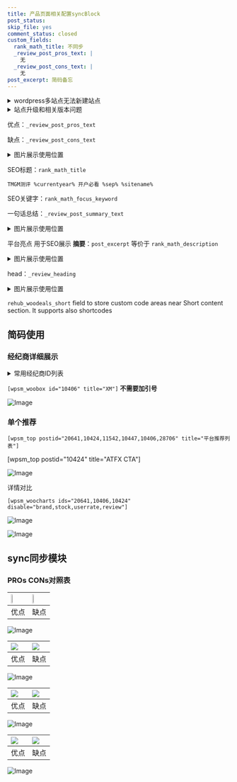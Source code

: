 ```yaml
---
title: 产品页面相关配置syncBlock
post_status: 
skip_file: yes
comment_status: closed
custom_fields:
  rank_math_title: 不同步
  _review_post_pros_text: |
    无
  _review_post_cons_text: |
    无
post_excerpt: 简码备忘
---
```

<details><summary>wordpress多站点无法新建站点</summary>

<li>和报错需要清理cookies一样的原因</li>
<li>wp-config.php里面<code>define( 'SUBDOMAIN_INSTALL', false );//子域名安装</code></li>
<li>新建子站点是用<code>define( 'SUBDOMAIN_INSTALL', true);//子域名安装</code> 完成以后，改成<code>false</code></li>
</details>

<details><summary>站点升级和相关版本问题</summary>

<p>wordpress：5.9.9
woocommerce：7.5.1
出现问题的地方：主题选项里面>><strong>Product layout >>compact style</strong></p>
<p>如何出现没有用过的字段 导致无法保存。先导出配置 然后进行修改，后面再次恢复即可。</p>
<p>出现部分字段无法显示时，需要返回默认布局后，对产品进行保存就好了。</p>
<p></p>
</details>

优点：`_review_post_pros_text`

缺点：`_review_post_cons_text`

<details><summary>图片展示使用位置</summary>

<img src="https://prod-files-secure.s3.us-west-2.amazonaws.com/39ed1227-6d7d-4570-be36-9ccd4a2c4241/f51d3d83-55d4-4bdf-9604-f37ec77ab556/Untitled.png?X-Amz-Algorithm=AWS4-HMAC-SHA256&X-Amz-Content-Sha256=UNSIGNED-PAYLOAD&X-Amz-Credential=ASIAZI2LB466562D3MWP%2F20250908%2Fus-west-2%2Fs3%2Faws4_request&X-Amz-Date=20250908T225516Z&X-Amz-Expires=3600&X-Amz-Security-Token=IQoJb3JpZ2luX2VjEF4aCXVzLXdlc3QtMiJHMEUCIB3SbKyuuEc6YFrASSgmQUyOyS50aOoeNrrwyWCGUDs4AiEAx%2BXHULAmqvio4zMAo6loEEGE6R2TAsVRLo%2FcZueNBpUqiAQIx%2F%2F%2F%2F%2F%2F%2F%2F%2F%2F%2FARAAGgw2Mzc0MjMxODM4MDUiDEiCwcZwKeFglmKhYCrcA2ytBDlNoFfKoOsu7IIpQIf0AVfBMuN%2FcH6KFu%2BlYT9JmbTEXuOwGyBsOlAbuhZoZPK7HM%2F8b037ELbgB187nnJylhr2Xq8xNauYjBK5OFQukzSDnyYmB84VSCAMjG2PINU7EpajQkvHaFl6CKu7AFJrIfhBkrzBGx0VLYaXomPxkMKnL2aMX8FHKAt1Pv3FIui1z%2Bc4m7HaiUfXl3HESkieDAWYWzTZZPfLGfS54mYiY15KJMoR%2FDRGMIoT3x%2F%2B6%2FUri8kUpfBm4anO%2FXaPTnxJ%2B3DYhJwNi76S9FvRD9G6NN7ONR8WPn0SR4bAciQ%2BQzK1qn0agmWDc6pKbprjYGgE0S7lfKiOwZCwi4BUx1g2Zuw%2BrbZJ1nY60qaqOBG6Nbzyi72JN1mV9CDcfl3Ey04US9Zzf8uEkl%2FOv%2BUkTlEUWua4ZDNUpfR4rCA8ib0Fc93nP1eSln%2FwPfvtnI2PCKIqfnwaqIg1btowQOQ%2Bsdp5HTUzhzd0kb81ht6frV1zbTtBrCpnTi%2Fwo5s3B2Mib2yXY8%2BXgYkU4cEXsv8oUAG9cscyK3PnG8QWC1IvvTpIYDwc6Dg2Dl1VdyyQQcgC9QgTnxFlkpponFHUsharTrU2l1YbE10X%2FQxm2XR4MNGk%2FcUGOqUBKwRgRk1sUTH2bI1KaoMBMN90WaSNvvZrkjzhcu0z9gnxeKJGtKXTV5liNzUtnpAVaFjNDDtqGnKAUhNLNqE1Zow%2BsCz3HyloooOOXmCmJLHhFW%2BXhWXUX%2F0c%2FZ2ANqXMuA2yG4GDIUe%2FihH22JiNfAer4MBpMa3NxTo4lmbB2cY9FSYQikWplbNLN4l0G%2BjbRN%2FTQWdV%2Fvr%2Bsjzm3JRLYEETxDxs&X-Amz-Signature=ba1a38581a2ec401b92d8f98f4891970b34b7c3fee55dcaed51d64e964ffdb0e&X-Amz-SignedHeaders=host&x-amz-checksum-mode=ENABLED&x-id=GetObject" alt="Image">
</details>

SEO标题：`rank_math_title`

`TMGM测评 %currentyear% 开户必看 %sep% %sitename%`

SEO关键字：`rank_math_focus_keyword`

一句话总结：`_review_post_summary_text`

<details><summary>图片展示使用位置</summary>

<img src="https://prod-files-secure.s3.us-west-2.amazonaws.com/39ed1227-6d7d-4570-be36-9ccd4a2c4241/4b96a922-296c-4f4e-8630-d1c870cbce01/Untitled.png?X-Amz-Algorithm=AWS4-HMAC-SHA256&X-Amz-Content-Sha256=UNSIGNED-PAYLOAD&X-Amz-Credential=ASIAZI2LB466W4OGAGGJ%2F20250908%2Fus-west-2%2Fs3%2Faws4_request&X-Amz-Date=20250908T225516Z&X-Amz-Expires=3600&X-Amz-Security-Token=IQoJb3JpZ2luX2VjEF4aCXVzLXdlc3QtMiJIMEYCIQDhpKltpcnH5csJE0BPpC5mJwrVy0Ou2EYQCTAYpJK3YwIhAK4mY8epUD2L9NpWrvNBFPyzctiejA%2FGmf4iFrfi9WpWKogECMf%2F%2F%2F%2F%2F%2F%2F%2F%2F%2FwEQABoMNjM3NDIzMTgzODA1IgzBXJ%2FPb%2BCbHgCkcrkq3AMCLerAmR3bZG7ZipvJnzULHqTwBwEO7pK9d6X79LIwcK%2BOgmm1iCsKBgM4qf75WETXiaHQvkcw5SnsTU3XGI2%2FsXGfv7XjrcA3IZeD6Er6f%2BW99RuGbF3GcSINcESO%2FZVitOhJhC1FBxTQs9pYajPl5VnrdRe%2BI5rpYebDk5BrsWDHu%2FPrE91ocUIpvfbVT1nVGFc7cUqpmACkqOSvoREiQ%2BM4hw9XkRdQdgWcnW%2BlPhEc23g6h%2BXhKsbg0yG96leuyodNEA0pZaeGqSxlB5UE%2FjWLEavBamK5Wf4PWpdjmCw1oNFRljulHDSfpYOazpHZC%2FeajQRhAJYgg%2FQFSMqNDtaloj4d8DFOOOwqzSg2ni0mJqJiYS0nMjN5DgTtcxKXtjqoTPBr9pBfLjitYy0Vq6neF1erl10%2FPLXht7AfYIASfl97IkPbIORDBNaNn1wZbC%2B4hvw22zYvGEHyL6k5uKiT%2BbvehEEWwtM776EKe8e0eNR6n6GqveO4uxYYLdtndN%2FclISq30wGV32yFd4mVhTXx6%2FFv6jvrKlofGw%2FBuAmSCycGAWb8Dm%2BhZVsLzHyGfGmqEHWb6jm%2BJS6QWSqHjtF8Q%2BtFdpoDT1kAShnluoD30sKCQo802D%2FjjCcpf3FBjqkAdDFMXgPTARBPOmcrmZVEo59C2ug%2BqhHHJELwZxiB2anxd6McrCnQ4CDN%2FD7%2BZmp5DYJeWHqW84atKTT8OMI2ooWGrU%2FiKCtj6k1W6zPJIpU15luA3LrwS1lQGF9a5UMF6ZtEZT89TYNiDSWNcMowzjjOuq%2FMxq1RPx4c8Z9jC330U1hdURs%2BOSK9WDQxNx67tzlG8i5p6xGBV%2BJDCZydXxadNEV&X-Amz-Signature=7cece4115e54099e8445be5dfc0a556f5195da567f4d45b3729fc9c00fdad1e8&X-Amz-SignedHeaders=host&x-amz-checksum-mode=ENABLED&x-id=GetObject" alt="Image">
</details>

平台亮点 用于SEO展示 **摘要**：`post_excerpt`  等价于 `rank_math_description`

<details><summary>图片展示使用位置</summary>

<img src="https://prod-files-secure.s3.us-west-2.amazonaws.com/39ed1227-6d7d-4570-be36-9ccd4a2c4241/1ee11f63-b60a-4dfe-a7a7-d58ff23b5d88/Untitled.png?X-Amz-Algorithm=AWS4-HMAC-SHA256&X-Amz-Content-Sha256=UNSIGNED-PAYLOAD&X-Amz-Credential=ASIAZI2LB466VA4AH67F%2F20250908%2Fus-west-2%2Fs3%2Faws4_request&X-Amz-Date=20250908T225516Z&X-Amz-Expires=3600&X-Amz-Security-Token=IQoJb3JpZ2luX2VjEF4aCXVzLXdlc3QtMiJHMEUCIQDKSXa1PnvfewRG2qvboHKVAC2YVWD6XfMsIONSvBCWggIgOGPQVovqZ1%2Bid%2BsbB8rTQdt1D3BE2OpFv%2FsujnqbFY4qiAQIx%2F%2F%2F%2F%2F%2F%2F%2F%2F%2F%2FARAAGgw2Mzc0MjMxODM4MDUiDHtUXtKb9krvMsPTeircA1oiwyUhg%2FViPTQTSpjpZ4LQYk%2Bfc5RT%2Fe3D0MyU79GcaejzDN0yPrJCx3S5qglLYCjNXIhzNklqWKU9ndYo6dwTwquIwf17fkkkBruIGs6lNsAcfgvMq9BrhILJtXKMbcJwEBDq2KGYISsUBUu3Mk2K9GS2eiXU1Q3A95E1mfNDYAusAaVqy4tO6rizf3NhGtQgi1h1Pg99KjuJBjRdjO5%2FzgEnJWdmKrh0fpPvI6EMyniDIzh6RZ5f5GFfO59ZPb8oENc%2BSfjuB18Dzx1qDZJ%2BxB%2BRKj8%2FLcpaZm9SHc0C4utuN4chwfZHEk4DNi3y%2BNcxrdb%2FdFpFefzVqV4nTEY8TI1m1aBhO%2FwXOfob0BARXJksMEzsfFeAb%2FDQNq%2BnTZmgulfuL%2F3NdTwx%2BFV5%2B0JvS8acZHbIMTLA0fupTrymmXnyN%2BiZSufmRzvkSQzkTgy%2FlsffgaOK1VumAv6eGZXNPnoseLvpPlPv2VdySXoL3fJ50pU2HwH%2FdMg9SK%2B5mYp4eYVdywZFS9arKh09AbATrVFmTWXzEtkFR6sTq2ea6eMTPg9RXfGH54KOCqg5GrZedmxUJvts%2Bxyq%2FMwASGco0%2B01w3nUqHVHOuYxTlKbkN7Q51ByCZTFkuiHMMek%2FcUGOqUBNy%2B3Yx15TR2PKhA6MZYrsbDH8GdSluxFz2yzmGvAI3%2FAZ2RzaR5uKS8s4uiv%2BC3PNLMlaDZAn%2BwXWclJyfG4vksBbbuhCPlVYG7dlJxgTjs7YcW2MPMEST5xixfkaLkE3OKz29Fh%2F2D58BOdUiChqoZzTmRVXUql9KPmgj94XiZhRbGG%2B6eEZ0X5eCyr8z2d46NQglkLtnaz1KQ3vskQ1lyl%2FjeY&X-Amz-Signature=c68b950e9ea3150b25914cc304bf76743f3f557ccff31d76ae6818243035e94c&X-Amz-SignedHeaders=host&x-amz-checksum-mode=ENABLED&x-id=GetObject" alt="Image">
<img src="https://prod-files-secure.s3.us-west-2.amazonaws.com/39ed1227-6d7d-4570-be36-9ccd4a2c4241/ad4118b5-78d8-4fbe-801e-3b29b5d99c01/Untitled.png?X-Amz-Algorithm=AWS4-HMAC-SHA256&X-Amz-Content-Sha256=UNSIGNED-PAYLOAD&X-Amz-Credential=ASIAZI2LB466VA4AH67F%2F20250908%2Fus-west-2%2Fs3%2Faws4_request&X-Amz-Date=20250908T225516Z&X-Amz-Expires=3600&X-Amz-Security-Token=IQoJb3JpZ2luX2VjEF4aCXVzLXdlc3QtMiJHMEUCIQDKSXa1PnvfewRG2qvboHKVAC2YVWD6XfMsIONSvBCWggIgOGPQVovqZ1%2Bid%2BsbB8rTQdt1D3BE2OpFv%2FsujnqbFY4qiAQIx%2F%2F%2F%2F%2F%2F%2F%2F%2F%2F%2FARAAGgw2Mzc0MjMxODM4MDUiDHtUXtKb9krvMsPTeircA1oiwyUhg%2FViPTQTSpjpZ4LQYk%2Bfc5RT%2Fe3D0MyU79GcaejzDN0yPrJCx3S5qglLYCjNXIhzNklqWKU9ndYo6dwTwquIwf17fkkkBruIGs6lNsAcfgvMq9BrhILJtXKMbcJwEBDq2KGYISsUBUu3Mk2K9GS2eiXU1Q3A95E1mfNDYAusAaVqy4tO6rizf3NhGtQgi1h1Pg99KjuJBjRdjO5%2FzgEnJWdmKrh0fpPvI6EMyniDIzh6RZ5f5GFfO59ZPb8oENc%2BSfjuB18Dzx1qDZJ%2BxB%2BRKj8%2FLcpaZm9SHc0C4utuN4chwfZHEk4DNi3y%2BNcxrdb%2FdFpFefzVqV4nTEY8TI1m1aBhO%2FwXOfob0BARXJksMEzsfFeAb%2FDQNq%2BnTZmgulfuL%2F3NdTwx%2BFV5%2B0JvS8acZHbIMTLA0fupTrymmXnyN%2BiZSufmRzvkSQzkTgy%2FlsffgaOK1VumAv6eGZXNPnoseLvpPlPv2VdySXoL3fJ50pU2HwH%2FdMg9SK%2B5mYp4eYVdywZFS9arKh09AbATrVFmTWXzEtkFR6sTq2ea6eMTPg9RXfGH54KOCqg5GrZedmxUJvts%2Bxyq%2FMwASGco0%2B01w3nUqHVHOuYxTlKbkN7Q51ByCZTFkuiHMMek%2FcUGOqUBNy%2B3Yx15TR2PKhA6MZYrsbDH8GdSluxFz2yzmGvAI3%2FAZ2RzaR5uKS8s4uiv%2BC3PNLMlaDZAn%2BwXWclJyfG4vksBbbuhCPlVYG7dlJxgTjs7YcW2MPMEST5xixfkaLkE3OKz29Fh%2F2D58BOdUiChqoZzTmRVXUql9KPmgj94XiZhRbGG%2B6eEZ0X5eCyr8z2d46NQglkLtnaz1KQ3vskQ1lyl%2FjeY&X-Amz-Signature=dc70571b005337a18dd998ff33ffe13c36ebc4a37a4efc81c8507a7172e16f17&X-Amz-SignedHeaders=host&x-amz-checksum-mode=ENABLED&x-id=GetObject" alt="Image">
<img src="https://prod-files-secure.s3.us-west-2.amazonaws.com/39ed1227-6d7d-4570-be36-9ccd4a2c4241/a38cf7c9-a79c-4b64-9e94-13589fe0758b/Untitled.png?X-Amz-Algorithm=AWS4-HMAC-SHA256&X-Amz-Content-Sha256=UNSIGNED-PAYLOAD&X-Amz-Credential=ASIAZI2LB466VA4AH67F%2F20250908%2Fus-west-2%2Fs3%2Faws4_request&X-Amz-Date=20250908T225516Z&X-Amz-Expires=3600&X-Amz-Security-Token=IQoJb3JpZ2luX2VjEF4aCXVzLXdlc3QtMiJHMEUCIQDKSXa1PnvfewRG2qvboHKVAC2YVWD6XfMsIONSvBCWggIgOGPQVovqZ1%2Bid%2BsbB8rTQdt1D3BE2OpFv%2FsujnqbFY4qiAQIx%2F%2F%2F%2F%2F%2F%2F%2F%2F%2F%2FARAAGgw2Mzc0MjMxODM4MDUiDHtUXtKb9krvMsPTeircA1oiwyUhg%2FViPTQTSpjpZ4LQYk%2Bfc5RT%2Fe3D0MyU79GcaejzDN0yPrJCx3S5qglLYCjNXIhzNklqWKU9ndYo6dwTwquIwf17fkkkBruIGs6lNsAcfgvMq9BrhILJtXKMbcJwEBDq2KGYISsUBUu3Mk2K9GS2eiXU1Q3A95E1mfNDYAusAaVqy4tO6rizf3NhGtQgi1h1Pg99KjuJBjRdjO5%2FzgEnJWdmKrh0fpPvI6EMyniDIzh6RZ5f5GFfO59ZPb8oENc%2BSfjuB18Dzx1qDZJ%2BxB%2BRKj8%2FLcpaZm9SHc0C4utuN4chwfZHEk4DNi3y%2BNcxrdb%2FdFpFefzVqV4nTEY8TI1m1aBhO%2FwXOfob0BARXJksMEzsfFeAb%2FDQNq%2BnTZmgulfuL%2F3NdTwx%2BFV5%2B0JvS8acZHbIMTLA0fupTrymmXnyN%2BiZSufmRzvkSQzkTgy%2FlsffgaOK1VumAv6eGZXNPnoseLvpPlPv2VdySXoL3fJ50pU2HwH%2FdMg9SK%2B5mYp4eYVdywZFS9arKh09AbATrVFmTWXzEtkFR6sTq2ea6eMTPg9RXfGH54KOCqg5GrZedmxUJvts%2Bxyq%2FMwASGco0%2B01w3nUqHVHOuYxTlKbkN7Q51ByCZTFkuiHMMek%2FcUGOqUBNy%2B3Yx15TR2PKhA6MZYrsbDH8GdSluxFz2yzmGvAI3%2FAZ2RzaR5uKS8s4uiv%2BC3PNLMlaDZAn%2BwXWclJyfG4vksBbbuhCPlVYG7dlJxgTjs7YcW2MPMEST5xixfkaLkE3OKz29Fh%2F2D58BOdUiChqoZzTmRVXUql9KPmgj94XiZhRbGG%2B6eEZ0X5eCyr8z2d46NQglkLtnaz1KQ3vskQ1lyl%2FjeY&X-Amz-Signature=62620b81ed130d28130808c61600b712bebc71e6abb5ce9927f9773caf9aa258&X-Amz-SignedHeaders=host&x-amz-checksum-mode=ENABLED&x-id=GetObject" alt="Image">
<img src="https://prod-files-secure.s3.us-west-2.amazonaws.com/39ed1227-6d7d-4570-be36-9ccd4a2c4241/7da6fc1e-d2ac-42ae-8c75-cb5749aa18f6/Untitled.png?X-Amz-Algorithm=AWS4-HMAC-SHA256&X-Amz-Content-Sha256=UNSIGNED-PAYLOAD&X-Amz-Credential=ASIAZI2LB466VA4AH67F%2F20250908%2Fus-west-2%2Fs3%2Faws4_request&X-Amz-Date=20250908T225516Z&X-Amz-Expires=3600&X-Amz-Security-Token=IQoJb3JpZ2luX2VjEF4aCXVzLXdlc3QtMiJHMEUCIQDKSXa1PnvfewRG2qvboHKVAC2YVWD6XfMsIONSvBCWggIgOGPQVovqZ1%2Bid%2BsbB8rTQdt1D3BE2OpFv%2FsujnqbFY4qiAQIx%2F%2F%2F%2F%2F%2F%2F%2F%2F%2F%2FARAAGgw2Mzc0MjMxODM4MDUiDHtUXtKb9krvMsPTeircA1oiwyUhg%2FViPTQTSpjpZ4LQYk%2Bfc5RT%2Fe3D0MyU79GcaejzDN0yPrJCx3S5qglLYCjNXIhzNklqWKU9ndYo6dwTwquIwf17fkkkBruIGs6lNsAcfgvMq9BrhILJtXKMbcJwEBDq2KGYISsUBUu3Mk2K9GS2eiXU1Q3A95E1mfNDYAusAaVqy4tO6rizf3NhGtQgi1h1Pg99KjuJBjRdjO5%2FzgEnJWdmKrh0fpPvI6EMyniDIzh6RZ5f5GFfO59ZPb8oENc%2BSfjuB18Dzx1qDZJ%2BxB%2BRKj8%2FLcpaZm9SHc0C4utuN4chwfZHEk4DNi3y%2BNcxrdb%2FdFpFefzVqV4nTEY8TI1m1aBhO%2FwXOfob0BARXJksMEzsfFeAb%2FDQNq%2BnTZmgulfuL%2F3NdTwx%2BFV5%2B0JvS8acZHbIMTLA0fupTrymmXnyN%2BiZSufmRzvkSQzkTgy%2FlsffgaOK1VumAv6eGZXNPnoseLvpPlPv2VdySXoL3fJ50pU2HwH%2FdMg9SK%2B5mYp4eYVdywZFS9arKh09AbATrVFmTWXzEtkFR6sTq2ea6eMTPg9RXfGH54KOCqg5GrZedmxUJvts%2Bxyq%2FMwASGco0%2B01w3nUqHVHOuYxTlKbkN7Q51ByCZTFkuiHMMek%2FcUGOqUBNy%2B3Yx15TR2PKhA6MZYrsbDH8GdSluxFz2yzmGvAI3%2FAZ2RzaR5uKS8s4uiv%2BC3PNLMlaDZAn%2BwXWclJyfG4vksBbbuhCPlVYG7dlJxgTjs7YcW2MPMEST5xixfkaLkE3OKz29Fh%2F2D58BOdUiChqoZzTmRVXUql9KPmgj94XiZhRbGG%2B6eEZ0X5eCyr8z2d46NQglkLtnaz1KQ3vskQ1lyl%2FjeY&X-Amz-Signature=0252cb841f85646b27e36709a1ee7e58e6870beeb005ee7fda1e43749e45b524&X-Amz-SignedHeaders=host&x-amz-checksum-mode=ENABLED&x-id=GetObject" alt="Image">
<img src="https://prod-files-secure.s3.us-west-2.amazonaws.com/39ed1227-6d7d-4570-be36-9ccd4a2c4241/7e97f40a-eaee-47f5-b2f9-475f96808fa7/Untitled.png?X-Amz-Algorithm=AWS4-HMAC-SHA256&X-Amz-Content-Sha256=UNSIGNED-PAYLOAD&X-Amz-Credential=ASIAZI2LB466VA4AH67F%2F20250908%2Fus-west-2%2Fs3%2Faws4_request&X-Amz-Date=20250908T225516Z&X-Amz-Expires=3600&X-Amz-Security-Token=IQoJb3JpZ2luX2VjEF4aCXVzLXdlc3QtMiJHMEUCIQDKSXa1PnvfewRG2qvboHKVAC2YVWD6XfMsIONSvBCWggIgOGPQVovqZ1%2Bid%2BsbB8rTQdt1D3BE2OpFv%2FsujnqbFY4qiAQIx%2F%2F%2F%2F%2F%2F%2F%2F%2F%2F%2FARAAGgw2Mzc0MjMxODM4MDUiDHtUXtKb9krvMsPTeircA1oiwyUhg%2FViPTQTSpjpZ4LQYk%2Bfc5RT%2Fe3D0MyU79GcaejzDN0yPrJCx3S5qglLYCjNXIhzNklqWKU9ndYo6dwTwquIwf17fkkkBruIGs6lNsAcfgvMq9BrhILJtXKMbcJwEBDq2KGYISsUBUu3Mk2K9GS2eiXU1Q3A95E1mfNDYAusAaVqy4tO6rizf3NhGtQgi1h1Pg99KjuJBjRdjO5%2FzgEnJWdmKrh0fpPvI6EMyniDIzh6RZ5f5GFfO59ZPb8oENc%2BSfjuB18Dzx1qDZJ%2BxB%2BRKj8%2FLcpaZm9SHc0C4utuN4chwfZHEk4DNi3y%2BNcxrdb%2FdFpFefzVqV4nTEY8TI1m1aBhO%2FwXOfob0BARXJksMEzsfFeAb%2FDQNq%2BnTZmgulfuL%2F3NdTwx%2BFV5%2B0JvS8acZHbIMTLA0fupTrymmXnyN%2BiZSufmRzvkSQzkTgy%2FlsffgaOK1VumAv6eGZXNPnoseLvpPlPv2VdySXoL3fJ50pU2HwH%2FdMg9SK%2B5mYp4eYVdywZFS9arKh09AbATrVFmTWXzEtkFR6sTq2ea6eMTPg9RXfGH54KOCqg5GrZedmxUJvts%2Bxyq%2FMwASGco0%2B01w3nUqHVHOuYxTlKbkN7Q51ByCZTFkuiHMMek%2FcUGOqUBNy%2B3Yx15TR2PKhA6MZYrsbDH8GdSluxFz2yzmGvAI3%2FAZ2RzaR5uKS8s4uiv%2BC3PNLMlaDZAn%2BwXWclJyfG4vksBbbuhCPlVYG7dlJxgTjs7YcW2MPMEST5xixfkaLkE3OKz29Fh%2F2D58BOdUiChqoZzTmRVXUql9KPmgj94XiZhRbGG%2B6eEZ0X5eCyr8z2d46NQglkLtnaz1KQ3vskQ1lyl%2FjeY&X-Amz-Signature=b4130ff10d6fb10972986c5a5f384d00c77083d41790b71a01824bc0c8989ec8&X-Amz-SignedHeaders=host&x-amz-checksum-mode=ENABLED&x-id=GetObject" alt="Image">
</details>

head：`_review_heading`

<details><summary>图片展示使用位置</summary>

<img src="https://prod-files-secure.s3.us-west-2.amazonaws.com/39ed1227-6d7d-4570-be36-9ccd4a2c4241/3a4650ad-9887-415c-889a-edd51fa54f27/Untitled.png?X-Amz-Algorithm=AWS4-HMAC-SHA256&X-Amz-Content-Sha256=UNSIGNED-PAYLOAD&X-Amz-Credential=ASIAZI2LB466Z33HPPDJ%2F20250908%2Fus-west-2%2Fs3%2Faws4_request&X-Amz-Date=20250908T225517Z&X-Amz-Expires=3600&X-Amz-Security-Token=IQoJb3JpZ2luX2VjEF4aCXVzLXdlc3QtMiJHMEUCIQC2mBNYYZQ5LnYrqoI0ATSQZjLC4JvekAm0oP%2BLihzV9wIgZBxzCter5E887RnCoFXcz7Z%2BMpzH%2FfcRNVJCCpD2xg8qiAQIx%2F%2F%2F%2F%2F%2F%2F%2F%2F%2F%2FARAAGgw2Mzc0MjMxODM4MDUiDFj39HgvNm59pwcN%2FSrcAxH4fSYNUumE2IbQMLsXP1gqGSMCRyKqya9mm8gqVb9L%2BJchYwNeuzqHm2kll%2FSHl0BNVxpB0rNSxNjiFVKbBcvp9aXppWyYFTeo20cEwfagedJxPDLpMnzkDwbEhExN0NMzS5JDX42oiMgfVfghriebLDEvldx9uj0%2B5shqktzYeohMW7d4tMdueuWF9t1vbLSS67WGX91PU4lRFzwudgOuD%2BsXKVNNPrjCLmJo5%2BMCgRzfkhG8zWuk6JSSGt%2BFClSM4ZTCi6vKoOgC1J5Xx5EwAa1DPCWBNB9GqkOp%2BoisIu5cNceMMQsGIbT83CwcBEsL4emOWoM0PlD5DA4yfXgo0by2P9%2ByOUMwK18Lv1gDQtWFqdFj3YXGWAqyPW0nMZVPwcwT%2FdfmCcyIEAiN8%2BX7ESodj%2FhSIhlWtpIaTQg05TTT0sRjFb96PZplhMMPcRc8kZFd9iMCPyeEDhrfB%2F6L1XJmUZkK56njCieBxpNouQoAd0EgmRQKL9ryygcInOxWFQAJIDgs7TUwzl6SfMU3JgX72tpd74LB8ny3b%2F4tf7MHw2WiEOyZjzOT5GwbCA35rokRnLk%2BNpz9BEdjxBEb02jjYDVSAqjZZ2DVOG5CoNKEGp%2Fi7Bj4By9vMJel%2FcUGOqUBL2W5WRvvxVc0s%2B5yEauGZCnEvydxwI9YgUABoDllP7Ndl59MNWZ256yZqxoGyXKasXV8C3VCjiEBsku%2FxurWEWv7FFnT9gNcrea7q7Z%2F6NuX%2BkRyq6NpuoPDaRHo7v99vcA8vVaIcQDVNY4CzMdaG%2BjcfIS7%2FxIXIqCcrxDS3o6KA%2BBeDPYOyTgJ2ib4VWlF1Xp6p6s0R3rWrfq%2Ft4b9grXCt%2Fyk&X-Amz-Signature=76a1373f46128d27d39631d418eaa5ca5576325c2d913e30903d045e4fcb8437&X-Amz-SignedHeaders=host&x-amz-checksum-mode=ENABLED&x-id=GetObject" alt="Image">
</details>

`rehub_woodeals_short`	field to store custom code areas near Short content section. It supports also shortcodes



## 简码使用

### 经纪商详细展示

<details><summary>常用经纪商ID列表</summary>

<pre><code class="php">嘉盛 ===> 20641  [wpsm_woobox id="20641" title="嘉盛"]
易信easymarkets ===> 11542  [wpsm_woobox id="11542" title="易信easymarkets"]
ATFX外汇 ===> 10424  [wpsm_woobox id="10424" title="ATFX"]
XM ===> 10406  [wpsm_woobox id="10406" title="XM"]
TMGM ===> 29622  [wpsm_woobox id="29622" title="TMGM"]
HYCM ===> 10447  [wpsm_woobox id="10447" title="HYCM"]
fpmarkets澳福外汇 ===> 20639  [wpsm_woobox id="20639" title="fpmarkets澳福外汇"]</code></pre>
</details>

`[wpsm_woobox id="10406" title="XM"]` **不需要加引号**

![Image](https://prod-files-secure.s3.us-west-2.amazonaws.com/39ed1227-6d7d-4570-be36-9ccd4a2c4241/4f898f9d-0fa7-4e43-acd3-ac6bc7be575a/Untitled.png?X-Amz-Algorithm=AWS4-HMAC-SHA256&X-Amz-Content-Sha256=UNSIGNED-PAYLOAD&X-Amz-Credential=ASIAZI2LB466VL4S3TWG%2F20250908%2Fus-west-2%2Fs3%2Faws4_request&X-Amz-Date=20250908T225515Z&X-Amz-Expires=3600&X-Amz-Security-Token=IQoJb3JpZ2luX2VjEF4aCXVzLXdlc3QtMiJHMEUCIQC4bDmK3tuKtPdONRHzXmDX9WVCo7PnysYhueH4c2al4QIgOJJMjxCdS7r7Wvr1lke6%2B7XUPtCHRw67HdDMglXA2u4qiAQIx%2F%2F%2F%2F%2F%2F%2F%2F%2F%2F%2FARAAGgw2Mzc0MjMxODM4MDUiDCuuQsXuGQON8cvkEyrcA0LMwuELJ7gxWmb8lG%2BF5o5Kv9P87xCwD4yW9MAN%2BekqS5st9TLHSt0CKzE4HODv0bWj%2FxtoxGS8TViV5SbRur4hzzzc5%2F5ew6lTn36ntFP8rxl2GoPYVnwQCOkkGISYj6Ii6aXVjxZAqwxucZjMsHBylRdnzQUskC53HWLhEwoYbtr14XMkcBfHJb2gRNA7nuglxr15XSr0quK%2Bt5kBQfRVRDaX3KdAOctfKmDNYGTvfrPX78DxFvkUhTQyaPHXEu9nfvxOS6ILZJKRaF26xUYA0V6PFYCX80%2BwEbTfq%2BA%2BBhtfxxFbcMt6xCy0UUoiJ1GiGrffiLIeOHmDXbCC%2FodcmRFsm4vjqQIRJLyebHy5JIAGv8tO1pRBysq9%2Bj%2BfLL4xjRTvgq3A4scNXxiRCgXX1To4zAtnN3tLYkzZ7LS8c8k10LhHx%2FccnCTNMW0R5JoOkPLSpEAOrNwVNeEHrn8F9M5930DNQXB7jSi8L5G6MosevS%2FRB4SnYUVMnBf9VMyp1rVoBvvVozmqLSb%2FFBzS58dUT7%2F2klAjif%2F5Uq1c9v%2F%2BCLh3C4P%2FGaR8F1ZyB2%2BfZpfzg0GgmjHvmsjB03rcDnfuSTUWtkAR7fgy4t2ISEz7qkHNdEZls%2FUmMK2l%2FcUGOqUBzTqmvgUDALg9uLpNXheuG0rVKJyOrTdfxTdqCUGga1k9yRLzcmG32%2BapkCrBlXy%2FPTgdc08XCJTCMB0qGgjxMF3Yegz3G9I20vYu0CZJU6YHQyS9sXazTb6nk128QLIY%2BqTIHTfZQ7bdyKULo3JIQNf0ZM5N34ejLoCOwWjub%2FLTKZupGWaPiRzOAHIHsC5ctj%2BB9tY2zKFWvW4GLMfswD6sIrX6&X-Amz-Signature=9d543de892864d5d677fbed431bdd4fa516b997cc831eb0e8446332f17c6254f&X-Amz-SignedHeaders=host&x-amz-checksum-mode=ENABLED&x-id=GetObject)

### 单个推荐
`[wpsm_top postid="20641,10424,11542,10447,10406,28706" title="平台推荐列表"]`

[wpsm_top postid="10424" title="ATFX CTA"]

![Image](https://prod-files-secure.s3.us-west-2.amazonaws.com/39ed1227-6d7d-4570-be36-9ccd4a2c4241/5ac620dc-51a8-48b6-b55d-91f47299193c/Untitled.png?X-Amz-Algorithm=AWS4-HMAC-SHA256&X-Amz-Content-Sha256=UNSIGNED-PAYLOAD&X-Amz-Credential=ASIAZI2LB466VL4S3TWG%2F20250908%2Fus-west-2%2Fs3%2Faws4_request&X-Amz-Date=20250908T225515Z&X-Amz-Expires=3600&X-Amz-Security-Token=IQoJb3JpZ2luX2VjEF4aCXVzLXdlc3QtMiJHMEUCIQC4bDmK3tuKtPdONRHzXmDX9WVCo7PnysYhueH4c2al4QIgOJJMjxCdS7r7Wvr1lke6%2B7XUPtCHRw67HdDMglXA2u4qiAQIx%2F%2F%2F%2F%2F%2F%2F%2F%2F%2F%2FARAAGgw2Mzc0MjMxODM4MDUiDCuuQsXuGQON8cvkEyrcA0LMwuELJ7gxWmb8lG%2BF5o5Kv9P87xCwD4yW9MAN%2BekqS5st9TLHSt0CKzE4HODv0bWj%2FxtoxGS8TViV5SbRur4hzzzc5%2F5ew6lTn36ntFP8rxl2GoPYVnwQCOkkGISYj6Ii6aXVjxZAqwxucZjMsHBylRdnzQUskC53HWLhEwoYbtr14XMkcBfHJb2gRNA7nuglxr15XSr0quK%2Bt5kBQfRVRDaX3KdAOctfKmDNYGTvfrPX78DxFvkUhTQyaPHXEu9nfvxOS6ILZJKRaF26xUYA0V6PFYCX80%2BwEbTfq%2BA%2BBhtfxxFbcMt6xCy0UUoiJ1GiGrffiLIeOHmDXbCC%2FodcmRFsm4vjqQIRJLyebHy5JIAGv8tO1pRBysq9%2Bj%2BfLL4xjRTvgq3A4scNXxiRCgXX1To4zAtnN3tLYkzZ7LS8c8k10LhHx%2FccnCTNMW0R5JoOkPLSpEAOrNwVNeEHrn8F9M5930DNQXB7jSi8L5G6MosevS%2FRB4SnYUVMnBf9VMyp1rVoBvvVozmqLSb%2FFBzS58dUT7%2F2klAjif%2F5Uq1c9v%2F%2BCLh3C4P%2FGaR8F1ZyB2%2BfZpfzg0GgmjHvmsjB03rcDnfuSTUWtkAR7fgy4t2ISEz7qkHNdEZls%2FUmMK2l%2FcUGOqUBzTqmvgUDALg9uLpNXheuG0rVKJyOrTdfxTdqCUGga1k9yRLzcmG32%2BapkCrBlXy%2FPTgdc08XCJTCMB0qGgjxMF3Yegz3G9I20vYu0CZJU6YHQyS9sXazTb6nk128QLIY%2BqTIHTfZQ7bdyKULo3JIQNf0ZM5N34ejLoCOwWjub%2FLTKZupGWaPiRzOAHIHsC5ctj%2BB9tY2zKFWvW4GLMfswD6sIrX6&X-Amz-Signature=c672137b230c3fb58438b2b258badff9fb36213431bf05d87e07f140f1d80ba4&X-Amz-SignedHeaders=host&x-amz-checksum-mode=ENABLED&x-id=GetObject)

详情对比

`[wpsm_woocharts ids="20641,10406,10424" disable="brand,stock,userrate,review"]`

![Image](https://prod-files-secure.s3.us-west-2.amazonaws.com/39ed1227-6d7d-4570-be36-9ccd4a2c4241/bf3ba45f-b9f3-4295-8aef-b4a495fd25f4/Untitled.png?X-Amz-Algorithm=AWS4-HMAC-SHA256&X-Amz-Content-Sha256=UNSIGNED-PAYLOAD&X-Amz-Credential=ASIAZI2LB466VL4S3TWG%2F20250908%2Fus-west-2%2Fs3%2Faws4_request&X-Amz-Date=20250908T225515Z&X-Amz-Expires=3600&X-Amz-Security-Token=IQoJb3JpZ2luX2VjEF4aCXVzLXdlc3QtMiJHMEUCIQC4bDmK3tuKtPdONRHzXmDX9WVCo7PnysYhueH4c2al4QIgOJJMjxCdS7r7Wvr1lke6%2B7XUPtCHRw67HdDMglXA2u4qiAQIx%2F%2F%2F%2F%2F%2F%2F%2F%2F%2F%2FARAAGgw2Mzc0MjMxODM4MDUiDCuuQsXuGQON8cvkEyrcA0LMwuELJ7gxWmb8lG%2BF5o5Kv9P87xCwD4yW9MAN%2BekqS5st9TLHSt0CKzE4HODv0bWj%2FxtoxGS8TViV5SbRur4hzzzc5%2F5ew6lTn36ntFP8rxl2GoPYVnwQCOkkGISYj6Ii6aXVjxZAqwxucZjMsHBylRdnzQUskC53HWLhEwoYbtr14XMkcBfHJb2gRNA7nuglxr15XSr0quK%2Bt5kBQfRVRDaX3KdAOctfKmDNYGTvfrPX78DxFvkUhTQyaPHXEu9nfvxOS6ILZJKRaF26xUYA0V6PFYCX80%2BwEbTfq%2BA%2BBhtfxxFbcMt6xCy0UUoiJ1GiGrffiLIeOHmDXbCC%2FodcmRFsm4vjqQIRJLyebHy5JIAGv8tO1pRBysq9%2Bj%2BfLL4xjRTvgq3A4scNXxiRCgXX1To4zAtnN3tLYkzZ7LS8c8k10LhHx%2FccnCTNMW0R5JoOkPLSpEAOrNwVNeEHrn8F9M5930DNQXB7jSi8L5G6MosevS%2FRB4SnYUVMnBf9VMyp1rVoBvvVozmqLSb%2FFBzS58dUT7%2F2klAjif%2F5Uq1c9v%2F%2BCLh3C4P%2FGaR8F1ZyB2%2BfZpfzg0GgmjHvmsjB03rcDnfuSTUWtkAR7fgy4t2ISEz7qkHNdEZls%2FUmMK2l%2FcUGOqUBzTqmvgUDALg9uLpNXheuG0rVKJyOrTdfxTdqCUGga1k9yRLzcmG32%2BapkCrBlXy%2FPTgdc08XCJTCMB0qGgjxMF3Yegz3G9I20vYu0CZJU6YHQyS9sXazTb6nk128QLIY%2BqTIHTfZQ7bdyKULo3JIQNf0ZM5N34ejLoCOwWjub%2FLTKZupGWaPiRzOAHIHsC5ctj%2BB9tY2zKFWvW4GLMfswD6sIrX6&X-Amz-Signature=3624e036a18a38af150ba5d5b0ef00a9c19b70dec0d960bf897c82d6b699d38a&X-Amz-SignedHeaders=host&x-amz-checksum-mode=ENABLED&x-id=GetObject)

![Image](https://prod-files-secure.s3.us-west-2.amazonaws.com/39ed1227-6d7d-4570-be36-9ccd4a2c4241/30bc56ef-f383-4b48-9768-2ebc9e436ec0/Untitled.png?X-Amz-Algorithm=AWS4-HMAC-SHA256&X-Amz-Content-Sha256=UNSIGNED-PAYLOAD&X-Amz-Credential=ASIAZI2LB466VL4S3TWG%2F20250908%2Fus-west-2%2Fs3%2Faws4_request&X-Amz-Date=20250908T225515Z&X-Amz-Expires=3600&X-Amz-Security-Token=IQoJb3JpZ2luX2VjEF4aCXVzLXdlc3QtMiJHMEUCIQC4bDmK3tuKtPdONRHzXmDX9WVCo7PnysYhueH4c2al4QIgOJJMjxCdS7r7Wvr1lke6%2B7XUPtCHRw67HdDMglXA2u4qiAQIx%2F%2F%2F%2F%2F%2F%2F%2F%2F%2F%2FARAAGgw2Mzc0MjMxODM4MDUiDCuuQsXuGQON8cvkEyrcA0LMwuELJ7gxWmb8lG%2BF5o5Kv9P87xCwD4yW9MAN%2BekqS5st9TLHSt0CKzE4HODv0bWj%2FxtoxGS8TViV5SbRur4hzzzc5%2F5ew6lTn36ntFP8rxl2GoPYVnwQCOkkGISYj6Ii6aXVjxZAqwxucZjMsHBylRdnzQUskC53HWLhEwoYbtr14XMkcBfHJb2gRNA7nuglxr15XSr0quK%2Bt5kBQfRVRDaX3KdAOctfKmDNYGTvfrPX78DxFvkUhTQyaPHXEu9nfvxOS6ILZJKRaF26xUYA0V6PFYCX80%2BwEbTfq%2BA%2BBhtfxxFbcMt6xCy0UUoiJ1GiGrffiLIeOHmDXbCC%2FodcmRFsm4vjqQIRJLyebHy5JIAGv8tO1pRBysq9%2Bj%2BfLL4xjRTvgq3A4scNXxiRCgXX1To4zAtnN3tLYkzZ7LS8c8k10LhHx%2FccnCTNMW0R5JoOkPLSpEAOrNwVNeEHrn8F9M5930DNQXB7jSi8L5G6MosevS%2FRB4SnYUVMnBf9VMyp1rVoBvvVozmqLSb%2FFBzS58dUT7%2F2klAjif%2F5Uq1c9v%2F%2BCLh3C4P%2FGaR8F1ZyB2%2BfZpfzg0GgmjHvmsjB03rcDnfuSTUWtkAR7fgy4t2ISEz7qkHNdEZls%2FUmMK2l%2FcUGOqUBzTqmvgUDALg9uLpNXheuG0rVKJyOrTdfxTdqCUGga1k9yRLzcmG32%2BapkCrBlXy%2FPTgdc08XCJTCMB0qGgjxMF3Yegz3G9I20vYu0CZJU6YHQyS9sXazTb6nk128QLIY%2BqTIHTfZQ7bdyKULo3JIQNf0ZM5N34ejLoCOwWjub%2FLTKZupGWaPiRzOAHIHsC5ctj%2BB9tY2zKFWvW4GLMfswD6sIrX6&X-Amz-Signature=921ec63b1f738bdf9e05c020aaec03823412b85c74a7bde51bd4920b407efbf7&X-Amz-SignedHeaders=host&x-amz-checksum-mode=ENABLED&x-id=GetObject)

## sync同步模块

### PROs CONs对照表

| <img src="https://cdn.ifttt.fun/gh/jarlin8/OSS@main/icons/customize/pros.svg" height="auto" width="37.3%"> | <img src="https://cdn.ifttt.fun/gh/jarlin8/OSS@main/icons/customize/cons.svg" height="auto" width="28.8%"> |
| :--- | :--- |
| 优点 | 缺点 |

![Image](https://prod-files-secure.s3.us-west-2.amazonaws.com/39ed1227-6d7d-4570-be36-9ccd4a2c4241/8742b755-dfb5-4004-9a5f-d6e561664bd8/Untitled.png?X-Amz-Algorithm=AWS4-HMAC-SHA256&X-Amz-Content-Sha256=UNSIGNED-PAYLOAD&X-Amz-Credential=ASIAZI2LB466VL4S3TWG%2F20250908%2Fus-west-2%2Fs3%2Faws4_request&X-Amz-Date=20250908T225515Z&X-Amz-Expires=3600&X-Amz-Security-Token=IQoJb3JpZ2luX2VjEF4aCXVzLXdlc3QtMiJHMEUCIQC4bDmK3tuKtPdONRHzXmDX9WVCo7PnysYhueH4c2al4QIgOJJMjxCdS7r7Wvr1lke6%2B7XUPtCHRw67HdDMglXA2u4qiAQIx%2F%2F%2F%2F%2F%2F%2F%2F%2F%2F%2FARAAGgw2Mzc0MjMxODM4MDUiDCuuQsXuGQON8cvkEyrcA0LMwuELJ7gxWmb8lG%2BF5o5Kv9P87xCwD4yW9MAN%2BekqS5st9TLHSt0CKzE4HODv0bWj%2FxtoxGS8TViV5SbRur4hzzzc5%2F5ew6lTn36ntFP8rxl2GoPYVnwQCOkkGISYj6Ii6aXVjxZAqwxucZjMsHBylRdnzQUskC53HWLhEwoYbtr14XMkcBfHJb2gRNA7nuglxr15XSr0quK%2Bt5kBQfRVRDaX3KdAOctfKmDNYGTvfrPX78DxFvkUhTQyaPHXEu9nfvxOS6ILZJKRaF26xUYA0V6PFYCX80%2BwEbTfq%2BA%2BBhtfxxFbcMt6xCy0UUoiJ1GiGrffiLIeOHmDXbCC%2FodcmRFsm4vjqQIRJLyebHy5JIAGv8tO1pRBysq9%2Bj%2BfLL4xjRTvgq3A4scNXxiRCgXX1To4zAtnN3tLYkzZ7LS8c8k10LhHx%2FccnCTNMW0R5JoOkPLSpEAOrNwVNeEHrn8F9M5930DNQXB7jSi8L5G6MosevS%2FRB4SnYUVMnBf9VMyp1rVoBvvVozmqLSb%2FFBzS58dUT7%2F2klAjif%2F5Uq1c9v%2F%2BCLh3C4P%2FGaR8F1ZyB2%2BfZpfzg0GgmjHvmsjB03rcDnfuSTUWtkAR7fgy4t2ISEz7qkHNdEZls%2FUmMK2l%2FcUGOqUBzTqmvgUDALg9uLpNXheuG0rVKJyOrTdfxTdqCUGga1k9yRLzcmG32%2BapkCrBlXy%2FPTgdc08XCJTCMB0qGgjxMF3Yegz3G9I20vYu0CZJU6YHQyS9sXazTb6nk128QLIY%2BqTIHTfZQ7bdyKULo3JIQNf0ZM5N34ejLoCOwWjub%2FLTKZupGWaPiRzOAHIHsC5ctj%2BB9tY2zKFWvW4GLMfswD6sIrX6&X-Amz-Signature=5daab8ce4ffaabb96d1951857e5c9f0e83ad4b4f0334390ad7db29fee32894bc&X-Amz-SignedHeaders=host&x-amz-checksum-mode=ENABLED&x-id=GetObject)

| <img src="https://cdn.ifttt.fun/gh/jarlin8/OSS@main/icons/customize/pros1.svg" height="auto"> | <img src="https://cdn.ifttt.fun/gh/jarlin8/OSS@main/icons/customize/cons1.svg" height="auto"> |
| :--- | :--- |
| 优点 | 缺点 |

![Image](https://prod-files-secure.s3.us-west-2.amazonaws.com/39ed1227-6d7d-4570-be36-9ccd4a2c4241/806358f8-c9c4-4e17-bb35-c6c76a5397a5/Untitled.png?X-Amz-Algorithm=AWS4-HMAC-SHA256&X-Amz-Content-Sha256=UNSIGNED-PAYLOAD&X-Amz-Credential=ASIAZI2LB466VL4S3TWG%2F20250908%2Fus-west-2%2Fs3%2Faws4_request&X-Amz-Date=20250908T225515Z&X-Amz-Expires=3600&X-Amz-Security-Token=IQoJb3JpZ2luX2VjEF4aCXVzLXdlc3QtMiJHMEUCIQC4bDmK3tuKtPdONRHzXmDX9WVCo7PnysYhueH4c2al4QIgOJJMjxCdS7r7Wvr1lke6%2B7XUPtCHRw67HdDMglXA2u4qiAQIx%2F%2F%2F%2F%2F%2F%2F%2F%2F%2F%2FARAAGgw2Mzc0MjMxODM4MDUiDCuuQsXuGQON8cvkEyrcA0LMwuELJ7gxWmb8lG%2BF5o5Kv9P87xCwD4yW9MAN%2BekqS5st9TLHSt0CKzE4HODv0bWj%2FxtoxGS8TViV5SbRur4hzzzc5%2F5ew6lTn36ntFP8rxl2GoPYVnwQCOkkGISYj6Ii6aXVjxZAqwxucZjMsHBylRdnzQUskC53HWLhEwoYbtr14XMkcBfHJb2gRNA7nuglxr15XSr0quK%2Bt5kBQfRVRDaX3KdAOctfKmDNYGTvfrPX78DxFvkUhTQyaPHXEu9nfvxOS6ILZJKRaF26xUYA0V6PFYCX80%2BwEbTfq%2BA%2BBhtfxxFbcMt6xCy0UUoiJ1GiGrffiLIeOHmDXbCC%2FodcmRFsm4vjqQIRJLyebHy5JIAGv8tO1pRBysq9%2Bj%2BfLL4xjRTvgq3A4scNXxiRCgXX1To4zAtnN3tLYkzZ7LS8c8k10LhHx%2FccnCTNMW0R5JoOkPLSpEAOrNwVNeEHrn8F9M5930DNQXB7jSi8L5G6MosevS%2FRB4SnYUVMnBf9VMyp1rVoBvvVozmqLSb%2FFBzS58dUT7%2F2klAjif%2F5Uq1c9v%2F%2BCLh3C4P%2FGaR8F1ZyB2%2BfZpfzg0GgmjHvmsjB03rcDnfuSTUWtkAR7fgy4t2ISEz7qkHNdEZls%2FUmMK2l%2FcUGOqUBzTqmvgUDALg9uLpNXheuG0rVKJyOrTdfxTdqCUGga1k9yRLzcmG32%2BapkCrBlXy%2FPTgdc08XCJTCMB0qGgjxMF3Yegz3G9I20vYu0CZJU6YHQyS9sXazTb6nk128QLIY%2BqTIHTfZQ7bdyKULo3JIQNf0ZM5N34ejLoCOwWjub%2FLTKZupGWaPiRzOAHIHsC5ctj%2BB9tY2zKFWvW4GLMfswD6sIrX6&X-Amz-Signature=561213bd2737b871e5b0099a2ee92369ef02a0596773a6561b48df264110e15f&X-Amz-SignedHeaders=host&x-amz-checksum-mode=ENABLED&x-id=GetObject)

| <img src="https://cdn.ifttt.fun/gh/jarlin8/OSS@main/icons/customize/pros2.svg" height="auto"> | <img src="https://cdn.ifttt.fun/gh/jarlin8/OSS@main/icons/customize/cons2.svg" height="auto"> |
| :--- | :--- |
| 优点 | 缺点 |

![Image](https://prod-files-secure.s3.us-west-2.amazonaws.com/39ed1227-6d7d-4570-be36-9ccd4a2c4241/a9245ec9-70dd-4005-b534-0d54315fc5f3/Untitled.png?X-Amz-Algorithm=AWS4-HMAC-SHA256&X-Amz-Content-Sha256=UNSIGNED-PAYLOAD&X-Amz-Credential=ASIAZI2LB466VL4S3TWG%2F20250908%2Fus-west-2%2Fs3%2Faws4_request&X-Amz-Date=20250908T225515Z&X-Amz-Expires=3600&X-Amz-Security-Token=IQoJb3JpZ2luX2VjEF4aCXVzLXdlc3QtMiJHMEUCIQC4bDmK3tuKtPdONRHzXmDX9WVCo7PnysYhueH4c2al4QIgOJJMjxCdS7r7Wvr1lke6%2B7XUPtCHRw67HdDMglXA2u4qiAQIx%2F%2F%2F%2F%2F%2F%2F%2F%2F%2F%2FARAAGgw2Mzc0MjMxODM4MDUiDCuuQsXuGQON8cvkEyrcA0LMwuELJ7gxWmb8lG%2BF5o5Kv9P87xCwD4yW9MAN%2BekqS5st9TLHSt0CKzE4HODv0bWj%2FxtoxGS8TViV5SbRur4hzzzc5%2F5ew6lTn36ntFP8rxl2GoPYVnwQCOkkGISYj6Ii6aXVjxZAqwxucZjMsHBylRdnzQUskC53HWLhEwoYbtr14XMkcBfHJb2gRNA7nuglxr15XSr0quK%2Bt5kBQfRVRDaX3KdAOctfKmDNYGTvfrPX78DxFvkUhTQyaPHXEu9nfvxOS6ILZJKRaF26xUYA0V6PFYCX80%2BwEbTfq%2BA%2BBhtfxxFbcMt6xCy0UUoiJ1GiGrffiLIeOHmDXbCC%2FodcmRFsm4vjqQIRJLyebHy5JIAGv8tO1pRBysq9%2Bj%2BfLL4xjRTvgq3A4scNXxiRCgXX1To4zAtnN3tLYkzZ7LS8c8k10LhHx%2FccnCTNMW0R5JoOkPLSpEAOrNwVNeEHrn8F9M5930DNQXB7jSi8L5G6MosevS%2FRB4SnYUVMnBf9VMyp1rVoBvvVozmqLSb%2FFBzS58dUT7%2F2klAjif%2F5Uq1c9v%2F%2BCLh3C4P%2FGaR8F1ZyB2%2BfZpfzg0GgmjHvmsjB03rcDnfuSTUWtkAR7fgy4t2ISEz7qkHNdEZls%2FUmMK2l%2FcUGOqUBzTqmvgUDALg9uLpNXheuG0rVKJyOrTdfxTdqCUGga1k9yRLzcmG32%2BapkCrBlXy%2FPTgdc08XCJTCMB0qGgjxMF3Yegz3G9I20vYu0CZJU6YHQyS9sXazTb6nk128QLIY%2BqTIHTfZQ7bdyKULo3JIQNf0ZM5N34ejLoCOwWjub%2FLTKZupGWaPiRzOAHIHsC5ctj%2BB9tY2zKFWvW4GLMfswD6sIrX6&X-Amz-Signature=de7eaa4d8529a114f52d990188fa02258f6628902f2a92b5fc9344207366c5eb&X-Amz-SignedHeaders=host&x-amz-checksum-mode=ENABLED&x-id=GetObject)

| <img src="https://cdn.ifttt.fun/gh/jarlin8/OSS@main/icons/customize/pros3.svg" height="auto"> | <img src="https://cdn.ifttt.fun/gh/jarlin8/OSS@main/icons/customize/cons3.svg" height="auto"> |
| :--- | :--- |
| 优点 | 缺点 |

![Image](https://prod-files-secure.s3.us-west-2.amazonaws.com/39ed1227-6d7d-4570-be36-9ccd4a2c4241/e1e580a2-2e5c-4780-9ff4-19c318fc2284/Untitled.png?X-Amz-Algorithm=AWS4-HMAC-SHA256&X-Amz-Content-Sha256=UNSIGNED-PAYLOAD&X-Amz-Credential=ASIAZI2LB466VL4S3TWG%2F20250908%2Fus-west-2%2Fs3%2Faws4_request&X-Amz-Date=20250908T225515Z&X-Amz-Expires=3600&X-Amz-Security-Token=IQoJb3JpZ2luX2VjEF4aCXVzLXdlc3QtMiJHMEUCIQC4bDmK3tuKtPdONRHzXmDX9WVCo7PnysYhueH4c2al4QIgOJJMjxCdS7r7Wvr1lke6%2B7XUPtCHRw67HdDMglXA2u4qiAQIx%2F%2F%2F%2F%2F%2F%2F%2F%2F%2F%2FARAAGgw2Mzc0MjMxODM4MDUiDCuuQsXuGQON8cvkEyrcA0LMwuELJ7gxWmb8lG%2BF5o5Kv9P87xCwD4yW9MAN%2BekqS5st9TLHSt0CKzE4HODv0bWj%2FxtoxGS8TViV5SbRur4hzzzc5%2F5ew6lTn36ntFP8rxl2GoPYVnwQCOkkGISYj6Ii6aXVjxZAqwxucZjMsHBylRdnzQUskC53HWLhEwoYbtr14XMkcBfHJb2gRNA7nuglxr15XSr0quK%2Bt5kBQfRVRDaX3KdAOctfKmDNYGTvfrPX78DxFvkUhTQyaPHXEu9nfvxOS6ILZJKRaF26xUYA0V6PFYCX80%2BwEbTfq%2BA%2BBhtfxxFbcMt6xCy0UUoiJ1GiGrffiLIeOHmDXbCC%2FodcmRFsm4vjqQIRJLyebHy5JIAGv8tO1pRBysq9%2Bj%2BfLL4xjRTvgq3A4scNXxiRCgXX1To4zAtnN3tLYkzZ7LS8c8k10LhHx%2FccnCTNMW0R5JoOkPLSpEAOrNwVNeEHrn8F9M5930DNQXB7jSi8L5G6MosevS%2FRB4SnYUVMnBf9VMyp1rVoBvvVozmqLSb%2FFBzS58dUT7%2F2klAjif%2F5Uq1c9v%2F%2BCLh3C4P%2FGaR8F1ZyB2%2BfZpfzg0GgmjHvmsjB03rcDnfuSTUWtkAR7fgy4t2ISEz7qkHNdEZls%2FUmMK2l%2FcUGOqUBzTqmvgUDALg9uLpNXheuG0rVKJyOrTdfxTdqCUGga1k9yRLzcmG32%2BapkCrBlXy%2FPTgdc08XCJTCMB0qGgjxMF3Yegz3G9I20vYu0CZJU6YHQyS9sXazTb6nk128QLIY%2BqTIHTfZQ7bdyKULo3JIQNf0ZM5N34ejLoCOwWjub%2FLTKZupGWaPiRzOAHIHsC5ctj%2BB9tY2zKFWvW4GLMfswD6sIrX6&X-Amz-Signature=5cc0b9f4a42b18a096bb0ef9861e78ebf90eb37b7c58b14ab2e99d3276ce36da&X-Amz-SignedHeaders=host&x-amz-checksum-mode=ENABLED&x-id=GetObject)
